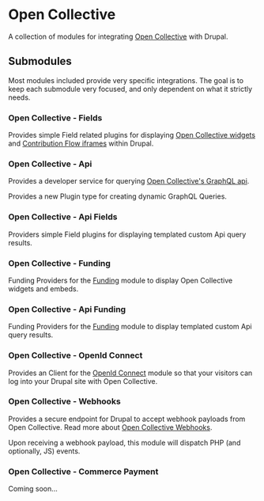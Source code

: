 # Open Collective

A collection of modules for integrating [Open Collective](https://opencollective.com) with Drupal.

## Submodules

Most modules included provide very specific integrations. The goal is to keep each submodule very focused, and only dependent on what it strictly needs.

### Open Collective - Fields

Provides simple Field related plugins for displaying [Open Collective widgets](https://docs.opencollective.com/help/collectives/widgets) and [Contribution Flow iframes](https://docs.opencollective.com/help/collectives/contribution-flow) within Drupal.

### Open Collective - Api

Provides a developer service for querying [Open Collective's GraphQL api](https://graphql-docs-v2.opencollective.com/welcome).

Provides a new Plugin type for creating dynamic GraphQL Queries.

### Open Collective - Api Fields

Providers simple Field plugins for displaying templated custom Api query results.

### Open Collective - Funding

Funding Providers for the [Funding](https://www.drupal.org/project/funding) module to display Open Collective widgets and embeds.

### Open Collective - Api Funding

Funding Providers for the [Funding](https://www.drupal.org/project/funding) module to display templated custom Api query results.

### Open Collective - OpenId Connect

Provides an Client for the [OpenId Connect](https://www.drupal.org/project/openid_connect) module so that your visitors can log into your Drupal site with Open Collective.

### Open Collective - Webhooks

Provides a secure endpoint for Drupal to accept webhook payloads from Open Collective. Read more about [Open Collective Webhooks](https://docs.opencollective.com/help/collectives/collective-settings/integrations).

Upon receiving a webhook payload, this module will dispatch PHP (and optionally, JS) events.

### Open Collective - Commerce Payment

Coming soon...
